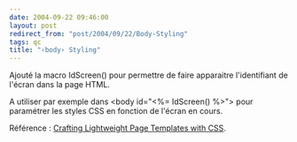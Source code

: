 ```yaml
---
date: 2004-09-22 09:46:00
layout: post
redirect_from: "post/2004/09/22/Body-Styling"
tags: qc
title: "‹body› Styling"
---
```


Ajouté la macro IdScreen() pour permettre de faire apparaitre l'identifiant
de l'écran dans la page HTML.

A utiliser par exemple dans &lt;body id="&lt;%= IdScreen() %&gt;"&gt; pour
paramétrer les styles CSS en fonction de l'écran en cours.

Référence : [Crafting
Lightweight Page Templates with CSS](http://aspnetresources.com/articles/css_templates.aspx).
